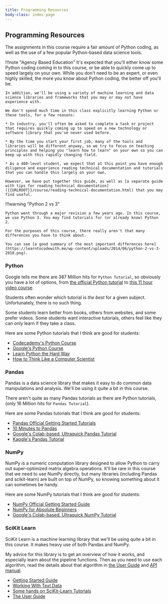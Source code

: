 ```yaml
---
title: Programming Resources
body-class: index-page
---
```


## Programming Resources

The assignments in this course require a fair amount of Python coding, as well as the use of a few popular Python-based data science tools. 

!!!note "Agency Based Education"
	It's expected that you'll either know some Python coding coming in to this course, or be able to quickly come up to speed largely on your own. While you don't need to be an expert, or even highly skilled, the more you know about Python coding, the better off you'll be.

	In addition, we'll be using a variety of machine learning and data science libraries and frameworks that you may or may not have experience with.

	We don't spend much time in this class explicitly learning Python or these tools, for a few reasons:

	* In industry, you'll often be asked to complete a task or project that requires quickly coming up to speed on a new technology or software library that you've never used before.

	* By the time you start your first job, many of the tools and libraries will be different anyway, so we try to focus on teaching principles and helping you "learn how to learn" on your own so you can keep up with this rapidly changing field.

	* As a 400-level student, we expect that at this point you have enough diligence and experience reading technical documentation and tutorials that you can handle this largely on your own.

	However, we have put together this guide, as well as [a separate guide with tips for reading technical documentation]({{URLROOT}}/course/reading-technical-documentation.html) that you may find useful.

!!!warning "Python 2 vs 3"

	Python went through a major revision a few years ago. In this course, we use Python 3. You may find tutorials for (or already know) Python 2. 

	For the purposes of this course, there really aren't that many differences you have to think about. 

	You can see [a good summary of the most important differences here](https://learntocodewith.me/wp-content/uploads/2014/06/python-2-vs-3-2018.png).

### Python

Google tells me there are 387 Million hits for `Python Tutorial`, so obviously you have a lot of options, from [the official Python tutorial](https://docs.python.org/3/tutorial/) to [this 11 hour video course](https://www.youtube.com/watch?v=WGJJIrtnfpk).

Students often wonder which tutorial is *the best* for a given subject. Unfortunately, there is no such thing. 

Some students learn better from books, others from websites, and some prefer videos. Some students want interactive tutorials, others feel like they can only learn if they take a class.

Here are some Python tutorials that I think are good for students:

- [Codecademy's Python Course](https://www.codecademy.com/catalog/language/python)
- [Google's Python Course](https://developers.google.com/edu/python/)
- [Learn Python the Hard Way](https://learnpythonthehardway.org/python3/)
- [How to Think Like a Computer Scientist](http://openbookproject.net/thinkcs/python/english3e/)

### Pandas

Pandas is a data science library that makes it easy to do common data manipulations and analysis. We'll be using it quite a bit in this course. 

There aren't quite as many Pandas tutorials as there are Python tutorials, (only 16 Million hits for `Pandas Tutorial`). 

Here are some Pandas tutorials that I think are good for students:

- [Pandas Official Getting Started Tutorials](https://pandas.pydata.org/docs/getting_started/intro_tutorials/index.html)
- [10 Minutes to Pandas](https://pandas.pydata.org/docs/user_guide/10min.html)
- [Google's Colab-based, Ultraquick Pandas Tutorial](https://colab.research.google.com/github/google/eng-edu/blob/master/ml/cc/exercises/pandas_dataframe_ultraquick_tutorial.ipynb)
- [Kaggle's Pandas Tutorial](https://www.kaggle.com/learn/pandas)

### NumPy

NumPy is a numeric computation library designed to allow Python to carry out super-optimized matrix algebra operations. It'll be rare in this course that we need to use NumPy directly, but many libraries (including Pandas and scikit-learn) are built on top of NumPy, so knowing something about it can sometimes be handy.

Here are some NumPy tutorials that I think are good for students:

- [NumPy Official Getting Started Guide](https://numpy.org/devdocs/user/absolute_beginners.html)
- [NumPy for Absolute Beginners](https://numpy.org/doc/stable/user/absolute_beginners.html)
- [Google's Colab-based, Ultraquick NumPy Tutorial](https://colab.research.google.com/github/google/eng-edu/blob/master/ml/cc/exercises/numpy_ultraquick_tutorial.ipynb)

### SciKit Learn

SciKit Learn is a machine learning library that we'll be using quite a bit in this course. It makes heavy use of both Pandas and NumPy. 

My advice for this library is to get an overview of how it works, and especially learn about the pipeline functions. Then as you need to use each algorithm, read the details about that algorithm in [the User Guide](https://scikit-learn.org/stable/user_guide.html#) and [API manual](https://scikit-learn.org/stable/modules/classes.html).

- [Getting Started Guide](https://scikit-learn.org/stable/getting_started.html)
- [Working With Text Data](https://scikit-learn.org/stable/tutorial/text_analytics/working_with_text_data.html#)
- [Some hands on SciKit-Learn Tutorials](https://scikit-learn.org/stable/tutorial/index.html)
- [The User Guide](https://scikit-learn.org/stable/user_guide.html#)

